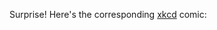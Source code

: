 Surprise! Here's the corresponding [xkcd](https://xkcd.com/) comic:

<img scr="https://imgs.xkcd.com/comics/k_means_clustering.png" width="48"/>
